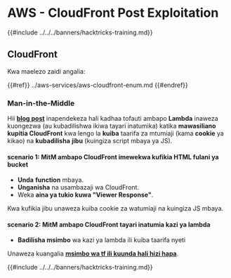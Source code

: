 # AWS - CloudFront Post Exploitation

{{#include ../../../banners/hacktricks-training.md}}

## CloudFront

Kwa maelezo zaidi angalia:

{{#ref}}
../aws-services/aws-cloudfront-enum.md
{{#endref}}

### Man-in-the-Middle

Hii [**blog post**](https://medium.com/@adan.alvarez/how-attackers-can-misuse-aws-cloudfront-access-to-make-it-rain-cookies-acf9ce87541c) inapendekeza hali kadhaa tofauti ambapo **Lambda** inaweza kuongezwa (au kubadilishwa ikiwa tayari inatumika) katika **mawasiliano kupitia CloudFront** kwa lengo la **kuiba** taarifa za mtumiaji (kama **cookie** ya kikao) na **kubadilisha** **jibu** (kuingiza script mbaya ya JS).

#### scenario 1: MitM ambapo CloudFront imewekwa kufikia HTML fulani ya bucket

- **Unda** **function** mbaya.
- **Unganisha** na usambazaji wa CloudFront.
- Weka **aina ya tukio kuwa "Viewer Response"**.

Kwa kufikia jibu unaweza kuiba cookie za watumiaji na kuingiza JS mbaya.

#### scenario 2: MitM ambapo CloudFront tayari inatumia kazi ya lambda

- **Badilisha msimbo** wa kazi ya lambda ili kuiba taarifa nyeti

Unaweza kuangalia [**msimbo wa tf ili kuunda hali hizi hapa**](https://github.com/adanalvarez/AWS-Attack-Scenarios/tree/main).

{{#include ../../../banners/hacktricks-training.md}}
